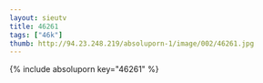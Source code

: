 ```yaml
--- 
layout: sieutv
title: 46261
tags: ["46k"]
thumb: http://94.23.248.219/absoluporn-1/image/002/46261.jpg
---
```

{% include absoluporn key="46261" %} 
